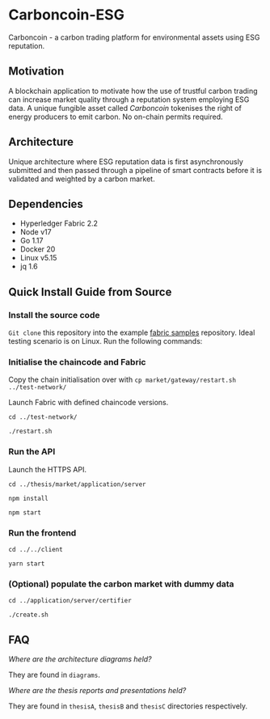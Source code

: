 # Carboncoin-ESG
Carboncoin - a carbon trading platform for environmental assets using 
ESG reputation. 

## Motivation
A blockchain application to motivate how the use of trustful 
carbon trading can increase market quality through 
a reputation system employing ESG data. A unique fungible asset called 
*Carboncoin* tokenises the right of energy producers to emit carbon.
No on-chain permits required. 

## Architecture
Unique architecture where ESG reputation data is first asynchronously 
submitted and then passed through a pipeline of smart contracts before 
it is validated and weighted by a carbon market.

## Dependencies
* Hyperledger Fabric 2.2
* Node v17
* Go 1.17
* Docker 20
* Linux v5.15
* jq 1.6

## Quick Install Guide from Source
### Install the source code
`Git clone` this repository into the example [fabric samples](https://github.com/hyperledger/fabric-samples) repository. Ideal testing scenario is 
on Linux.
Run the following commands:


### Initialise the chaincode and Fabric

Copy the chain initialisation over with
`cp market/gateway/restart.sh ../test-network/`

Launch Fabric with defined chaincode versions.

`cd ../test-network/` 

`./restart.sh`

### Run the API

Launch the HTTPS API.

`cd ../thesis/market/application/server`

`npm install`

`npm start`

### Run the frontend

`cd ../../client`

`yarn start`

### (Optional) populate the carbon market with dummy data

`cd ../application/server/certifier`

`./create.sh`

## FAQ

*Where are the architecture diagrams held?*

They are found in `diagrams`. 

*Where are the thesis reports and presentations held?*

They are found in `thesisA`, `thesisB` and `thesisC` directories 
respectively. 




